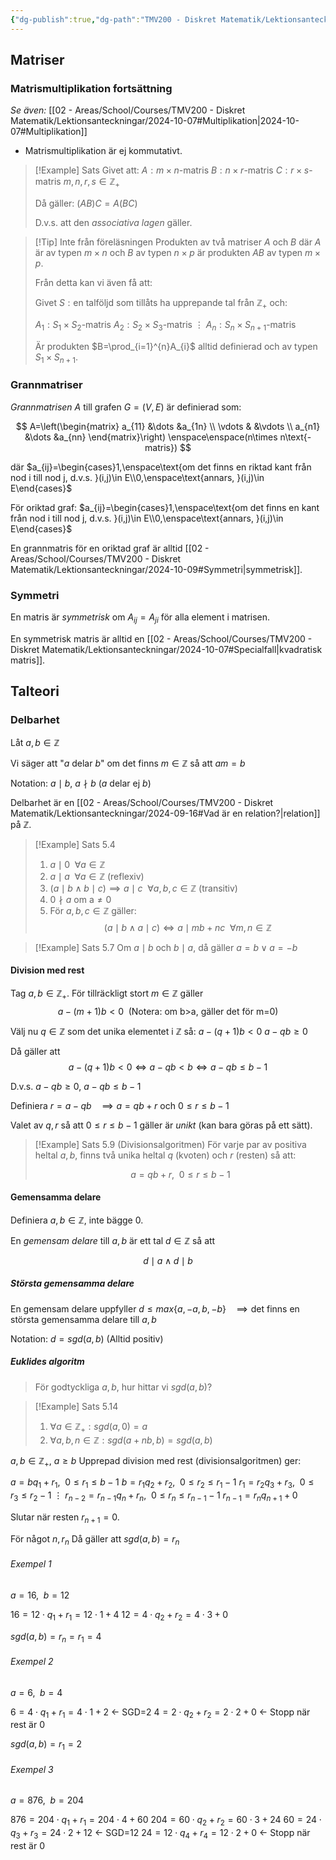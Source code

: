 ```yaml
---
{"dg-publish":true,"dg-path":"TMV200 - Diskret Matematik/Lektionsanteckningar/2024-10-09.md","permalink":"/TMV200 - Diskret Matematik/Lektionsanteckningar/2024-10-09/"}
---
```


## Matriser

### Matrismultiplikation fortsättning

*Se även:* [[02 - Areas/School/Courses/TMV200 - Diskret Matematik/Lektionsanteckningar/2024-10-07#Multiplikation\|2024-10-07#Multiplikation]]

- Matrismultiplikation är ej kommutativt.

> [!Example] Sats
> Givet att:
> $A:m\times n\text{-matris}$
> $B:n\times r\text{-matris}$
> $C:r\times s\text{-matris}$
> $m,n,r,s \in \mathbb{Z}_+$
> 
> Då gäller: $(AB)C=A(BC)$
> 
> D.v.s. att den *associativa lagen* gäller.

> [!Tip] Inte från föreläsningen
> Produkten av två matriser $A$ och $B$ där $A$ är av typen $m\times n$ och $B$ av typen $n\times p$ är produkten $AB$ av typen $m\times p$.
> 
> Från detta kan vi även få att:
> 
> Givet $S:\text{en talföljd som tillåts ha upprepande tal från } \mathbb{Z}_+$ och:
> 
> $A_{1}:S_{1}\times S_{2}\text{-matris}$
> $A_{2}:S_{2}\times S_{3}\text{-matris}$
> $\vdots$
> $A_{n}:S_{n}\times S_{n+1}\text{-matris}$
> 
> Är produkten $B=\prod_{i=1}^{n}A_{i}$ alltid definierad och av typen $S_{1}\times S_{n+1}$.

### Grannmatriser

*Grannmatrisen* $A$ till grafen $G=(V,E)$ är definierad som:

$$
A=\left(\begin{matrix}
a_{11} &\dots &a_{1n} \\
\vdots & &\vdots \\
a_{n1} &\dots &a_{nn}
\end{matrix}\right)
\enspace\enspace(n\times n\text{-matris})
$$

där $a_{ij}=\begin{cases}1,\enspace\text{om det finns en riktad kant från nod i till nod j, d.v.s. }(i,j)\in E\\0,\enspace\text{annars, }(i,j)\in E\end{cases}$

För oriktad graf: $a_{ij}=\begin{cases}1,\enspace\text{om det finns en kant från nod i till nod j, d.v.s. }(i,j)\in E\\0,\enspace\text{annars, }(i,j)\in E\end{cases}$

En grannmatris för en oriktad graf är alltid [[02 - Areas/School/Courses/TMV200 - Diskret Matematik/Lektionsanteckningar/2024-10-09#Symmetri\|symmetrisk]].

### Symmetri

En matris är *symmetrisk* om $A_{ij}=A_{ji}$ för alla element i matrisen.

En symmetrisk matris är alltid en [[02 - Areas/School/Courses/TMV200 - Diskret Matematik/Lektionsanteckningar/2024-10-07#Specialfall\|kvadratisk matris]].

## Talteori

### Delbarhet

Låt $a,b\in \mathbb{Z}$

Vi säger att "$a$ delar $b$" om det finns $m\in \mathbb{Z}$ så att $am=b$

Notation: $a\mid b$, $a\nmid b$ ($a$ delar ej $b$)

Delbarhet är en [[02 - Areas/School/Courses/TMV200 - Diskret Matematik/Lektionsanteckningar/2024-09-16#Vad är en relation?\|relation]] på $\mathbb{Z}$.

> [!Example] Sats 5.4
> 1) $a\mid 0\enspace\forall{a\in \mathbb{Z}}$
> 2) $a\mid a\enspace\forall{a\in \mathbb{Z}}$ (reflexiv)
> 3) $(a\mid b\land b\mid c)\implies a\mid c\enspace\forall{a,b,c\in \mathbb{Z}}$ (transitiv)
> 4) $0\nmid a\text{ om a}\neq0$
> 5) För $a,b,c\in \mathbb{Z}$ gäller:
> $$(a\mid b\land a\mid c)\iff a\mid mb+nc\enspace\forall{m,n\in \mathbb{Z}}$$

> [!Example] Sats 5.7
> Om $a\mid b$ och $b\mid a$, då gäller $a=b\lor a=-b$

#### Division med rest

Tag $a,b\in \mathbb{Z}_+$. För tillräckligt stort $m\in \mathbb{Z}$ gäller
$$
a-(m+1)b<0\enspace(\text{Notera: om b>a, gäller det för m=0})
$$

Välj nu $q\in \mathbb{Z}$ som det unika elementet i $\mathbb{Z}$ så:
$a-(q+1)b<0$
$a-qb\geq0$

Då gäller att
$$
a-(q+1)b<0\iff a-qb<b\iff a-qb\leq b-1
$$

D.v.s. $a-qb\geq0$, $a-qb\leq b-1$

Definiera $r=a-qb$
$\enspace\implies a=qb+r$ och $0\leq r\leq b-1$

Valet av $q,r$ så att $0\leq r\leq b-1$ gäller är *unikt* (kan bara göras på ett sätt).

> [!Example] Sats 5.9 (Divisionsalgoritmen)
> För varje par av positiva heltal $a,b$, finns två unika heltal $q$ (kvoten) och $r$ (resten) så att:
> 
> $$a=qb+r,\enspace0\leq r\leq b-1$$

#### Gemensamma delare

Definiera $a,b\in \mathbb{Z}$, inte bägge 0.

En *gemensam delare* till $a,b$ är ett tal $d\in \mathbb{Z}$ så att

$$
d\mid a\land d\mid b
$$

##### Största gemensamma delare

En gemensam delare uppfyller $d\leq max\{ a,-a,b,-b \}$
$\enspace\implies\text{det finns en största gemensamma delare till }a,b$

Notation: $d=sgd(a,b)$ (Alltid positiv)

##### Euklides algoritm
> För godtyckliga $a,b$, hur hittar vi $sgd(a,b)$?

> [!Example] Sats 5.14
> 1) $\forall{a\in \mathbb{Z}_+}:sgd(a,0)=a$
> 2) $\forall{a,b,n\in \mathbb{Z}}:sgd(a+nb,b)=sgd(a,b)$

$a,b\in \mathbb{Z}_+$, $a\geq b$
Upprepad division med rest (divisionsalgoritmen) ger:

$a=bq_{1}+r_{1},\enspace0\leq r_{1}\leq b-1$
$b=r_{1}q_{2}+r_{2},\enspace0\leq r_{2}\leq r_{1}-1$
$r_{1}=r_{2}q_{3}+r_{3},\enspace0\leq r_{3}\leq r_{2}-1$
$\vdots$
$r_{n-2}=r_{n-1}q_{n}+r_{n},\enspace0\leq r_{n}\leq r_{n-1}-1$
$r_{n-1}=r_{n}q_{n+1}+0$

Slutar när resten $r_{n+1}=0$.

För något $n,r_{n}$
Då gäller att $sgd(a,b)=r_{n}$

###### Exempel 1

$a=16,\enspace b=12$

$16=12\cdot q_{1}+r_{1}=12\cdot1+4$
$12=4\cdot q_{2}+r_{2}=4\cdot3+0$

$sgd(a,b)=r_{n}=r_{1}=4$
###### Exempel 2

$a=6,\enspace b=4$

$6=4\cdot q_{1}+r_{1}=4\cdot1+2$ <- SGD=2
$4=2\cdot q_{2}+r_{2}=2\cdot2+0$ <- Stopp när rest är 0

$sgd(a,b)=r_{1}=2$

###### Exempel 3

$a=876,\enspace b=204$

$876=204\cdot q_{1}+r_{1}=204\cdot4+60$
$204=60\cdot q_{2}+r_{2}=60\cdot3+24$
$60=24\cdot q_{3}+r_{3}=24\cdot2+12$ <- SGD=12
$24=12\cdot q_{4}+r_{4}=12\cdot2+0$ <- Stopp när rest är 0
